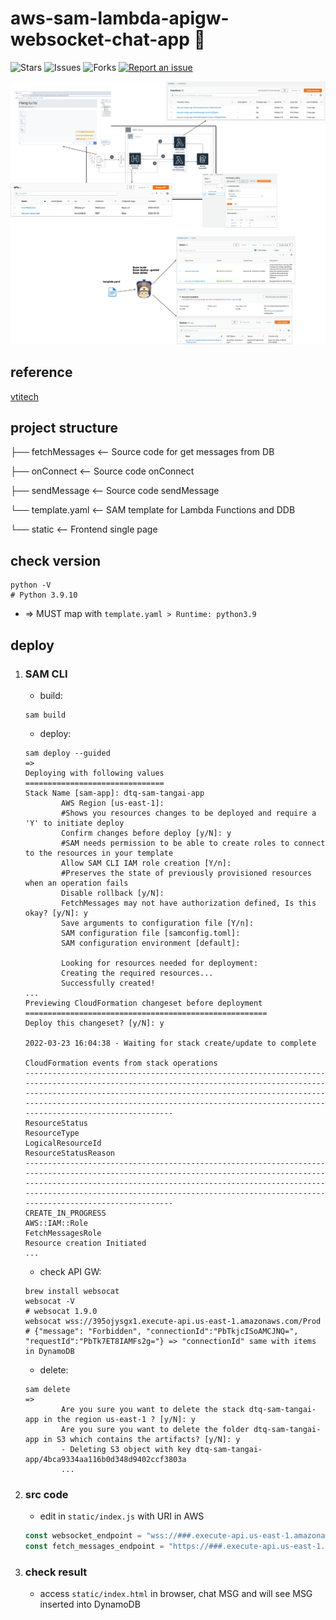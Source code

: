 # aws-sam-lambda-apigw-websocket-chat-app 🐳

![Stars](https://img.shields.io/github/stars/tquangdo/aws-sam-lambda-apigw-websocket-chat-app?color=f05340)
![Issues](https://img.shields.io/github/issues/tquangdo/aws-sam-lambda-apigw-websocket-chat-app?color=f05340)
![Forks](https://img.shields.io/github/forks/tquangdo/aws-sam-lambda-apigw-websocket-chat-app?color=f05340)
[![Report an issue](https://img.shields.io/badge/Support-Issues-green)](https://github.com/tquangdo/aws-sam-lambda-apigw-websocket-chat-app/issues/new)


![overview](screenshots/overview.png)

## reference
[vtitech](https://vtitech.vn/tan-gai-365-tap-3-serverless-real-time-chat-app-cung-nang-tam-su-moi-toi/)

## project structure
├── fetchMessages               <-- Source code for get messages from DB

├── onConnect                   <-- Source code onConnect

├── sendMessage                 <-- Source code sendMessage

└── template.yaml               <-- SAM template for Lambda Functions and DDB

└── static                      <-- Frontend single page

## check version
```shell
python -V
# Python 3.9.10
```
- => MUST map with `template.yaml > Runtime: python3.9`

## deploy
1. ### SAM CLI
    - build:
    ```shell
    sam build
    ```
    - deploy:
    ```shell
    sam deploy --guided
    =>
    Deploying with following values
    ===============================
    Stack Name [sam-app]: dtq-sam-tangai-app
            AWS Region [us-east-1]: 
            #Shows you resources changes to be deployed and require a 'Y' to initiate deploy
            Confirm changes before deploy [y/N]: y
            #SAM needs permission to be able to create roles to connect to the resources in your template
            Allow SAM CLI IAM role creation [Y/n]: 
            #Preserves the state of previously provisioned resources when an operation fails
            Disable rollback [y/N]: 
            FetchMessages may not have authorization defined, Is this okay? [y/N]: y
            Save arguments to configuration file [Y/n]: 
            SAM configuration file [samconfig.toml]: 
            SAM configuration environment [default]: 

            Looking for resources needed for deployment:
            Creating the required resources...
            Successfully created!
    ...
    Previewing CloudFormation changeset before deployment
    ======================================================
    Deploy this changeset? [y/N]: y

    2022-03-23 16:04:38 - Waiting for stack create/update to complete

    CloudFormation events from stack operations
    -------------------------------------------------------------------------------------------------------------------------------------------------------------------------------------------------------------------------------------------------------------------------------------------------------------
    ResourceStatus                                                              ResourceType                                                                LogicalResourceId                                                           ResourceStatusReason                                                      
    -------------------------------------------------------------------------------------------------------------------------------------------------------------------------------------------------------------------------------------------------------------------------------------------------------------
    CREATE_IN_PROGRESS                                                          AWS::IAM::Role                                                              FetchMessagesRole                                                           Resource creation Initiated 
    ...
    ```
    - check API GW:
    ```shell
    brew install websocat
    websocat -V
    # websocat 1.9.0
    websocat wss://395ojysgx1.execute-api.us-east-1.amazonaws.com/Prod
    # {"message": "Forbidden", "connectionId":"PbTkjcISoAMCJNQ=", "requestId":"PbTk7ET8IAMFs2g="} => "connectionId" same with items in DynamoDB
    ```
    - delete:
    ```shell
    sam delete
    =>
            Are you sure you want to delete the stack dtq-sam-tangai-app in the region us-east-1 ? [y/N]: y
            Are you sure you want to delete the folder dtq-sam-tangai-app in S3 which contains the artifacts? [y/N]: y
            - Deleting S3 object with key dtq-sam-tangai-app/4bca9334aa116b0d348d9402ccf3803a
            ...
    ```
1. ### src code
    - edit in `static/index.js` with URI in AWS
    ```js
    const websocket_endpoint = "wss://###.execute-api.us-east-1.amazonaws.com/Prod"
    const fetch_messages_endpoint = "https://###.execute-api.us-east-1.amazonaws.com/Prod/prod"
    ```
1. ### check result
    - access `static/index.html` in browser, chat MSG and will see MSG inserted into DynamoDB

